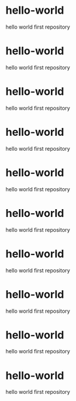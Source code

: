 # hello-world
hello world first repository
# hello-world
hello world first repository
# hello-world
hello world first repository
# hello-world
hello world first repository
# hello-world
hello world first repository
# hello-world
hello world first repository
# hello-world
hello world first repository
# hello-world
hello world first repository
# hello-world
hello world first repository
# hello-world
hello world first repository

